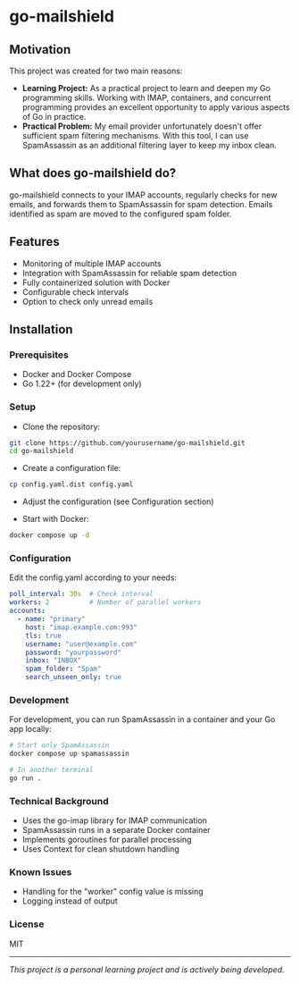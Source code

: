 # go-mailshield

## Motivation

This project was created for two main reasons:

* **Learning Project:** As a practical project to learn and deepen my Go programming skills. Working with IMAP, containers, and concurrent programming provides an excellent opportunity to apply various aspects of Go in practice.
* **Practical Problem:** My email provider unfortunately doesn't offer sufficient spam filtering mechanisms. With this tool, I can use SpamAssassin as an additional filtering layer to keep my inbox clean.

## What does go-mailshield do?

go-mailshield connects to your IMAP accounts, regularly checks for new emails, and forwards them to SpamAssassin for spam detection. Emails identified as spam are moved to the configured spam folder.

## Features

* Monitoring of multiple IMAP accounts
* Integration with SpamAssassin for reliable spam detection
* Fully containerized solution with Docker
* Configurable check intervals
* Option to check only unread emails

## Installation

### Prerequisites

* Docker and Docker Compose
* Go 1.22+ (for development only)

### Setup

* Clone the repository:

```bash
git clone https://github.com/yourusername/go-mailshield.git
cd go-mailshield
```

* Create a configuration file:

```bash
cp config.yaml.dist config.yaml
```

* Adjust the configuration (see Configuration section)

* Start with Docker:

```bash
docker compose up -d
```

### Configuration

Edit the config.yaml according to your needs:

```yaml
poll_interval: 30s  # Check interval
workers: 2          # Number of parallel workers
accounts:
  - name: "primary"
    host: "imap.example.com:993"
    tls: true
    username: "user@example.com"
    password: "yourpassword"
    inbox: "INBOX"
    spam_folder: "Spam"
    search_unseen_only: true
```

### Development

For development, you can run SpamAssassin in a container and your Go app locally:

```bash
# Start only SpamAssassin
docker compose up spamassassin

# In another terminal
go run .
```

### Technical Background

* Uses the go-imap library for IMAP communication
* SpamAssassin runs in a separate Docker container
* Implements goroutines for parallel processing
* Uses Context for clean shutdown handling

### Known Issues

* Handling for the "worker" config value is missing
* Logging instead of output

### License

MIT

___
*This project is a personal learning project and is actively being developed.*
